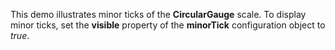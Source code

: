 This demo illustrates minor ticks of&nbsp;the **CircularGauge** scale. To&nbsp;display minor ticks, set the **visible** property of&nbsp;the **minorTick** configuration object to _true_.